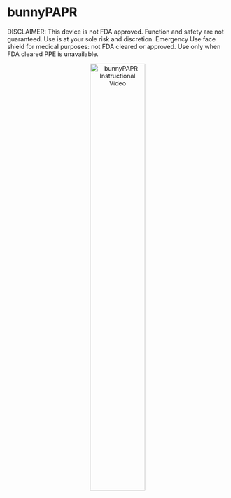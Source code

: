 # bunnyPAPR
DISCLAIMER:
This device is not FDA approved. Function and safety are not guaranteed. Use is at your sole risk and discretion.
Emergency Use face shield for medical purposes: not FDA cleared or approved. Use only when FDA cleared PPE is unavailable.
<div align="center">
      <a href="https://youtu.be/JMXP8jAmDKA?t=1140">
     <img 
      src="https://i.imgur.com/zMBQOL9.png" 
      alt="bunnyPAPR Instructional Video" 
      style="width:50%;">
      </a>
    </div>
